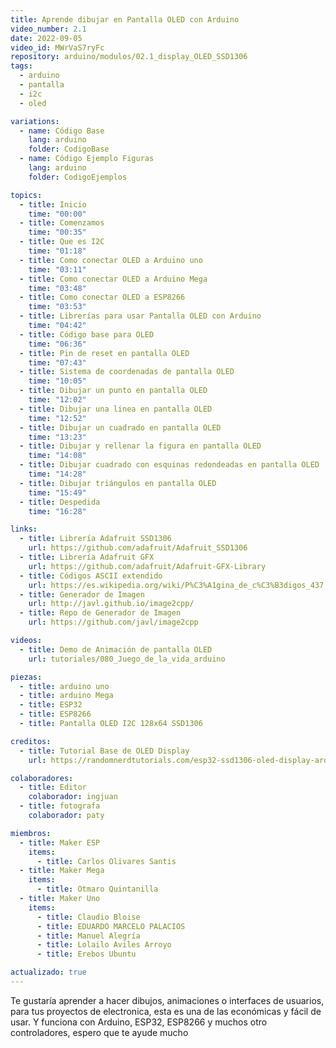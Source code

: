 ```yaml
---
title: Aprende dibujar en Pantalla OLED con Arduino
video_number: 2.1
date: 2022-09-05
video_id: MWrVaS7ryFc
repository: arduino/modulos/02.1_display_OLED_SSD1306
tags:
  - arduino
  - pantalla
  - i2c
  - oled

variations:
  - name: Código Base
    lang: arduino
    folder: CodigoBase
  - name: Código Ejemplo Figuras
    lang: arduino
    folder: CodigoEjemplos

topics:
  - title: Inicio
    time: "00:00"
  - title: Comenzamos
    time: "00:35"
  - title: Que es I2C
    time: "01:18"
  - title: Como conectar OLED a Arduino uno
    time: "03:11"
  - title: Como conectar OLED a Arduino Mega
    time: "03:48"
  - title: Como conectar OLED a ESP8266
    time: "03:53"
  - title: Librerías para usar Pantalla OLED con Arduino
    time: "04:42"
  - title: Código base para OLED
    time: "06:36"
  - title: Pin de reset en pantalla OLED
    time: "07:43"
  - title: Sistema de coordenadas de pantalla OLED
    time: "10:05"
  - title: Dibujar un punto en pantalla OLED
    time: "12:02"
  - title: Dibujar una linea en pantalla OLED
    time: "12:52"
  - title: Dibujar un cuadrado en pantalla OLED
    time: "13:23"
  - title: Dibujar y rellenar la figura en pantalla OLED
    time: "14:08"
  - title: Dibujar cuadrado con esquinas redondeadas en pantalla OLED
    time: "14:28"
  - title: Dibujar triángulos en pantalla OLED
    time: "15:49"
  - title: Despedida
    time: "16:28"

links:
  - title: Librería Adafruit SSD1306
    url: https://github.com/adafruit/Adafruit_SSD1306
  - title: Librería Adafruit GFX
    url: https://github.com/adafruit/Adafruit-GFX-Library
  - title: Códigos ASCII extendido
    url: https://es.wikipedia.org/wiki/P%C3%A1gina_de_c%C3%B3digos_437
  - title: Generador de Imagen
    url: http://javl.github.io/image2cpp/
  - title: Repo de Generador de Imagen
    url: https://github.com/javl/image2cpp

videos:
  - title: Demo de Animación de pantalla OLED
    url: tutoriales/080_Juego_de_la_vida_arduino

piezas:
  - title: arduino uno
  - title: arduino Mega
  - title: ESP32
  - title: ESP8266
  - title: Pantalla OLED I2C 128x64 SSD1306

creditos:
  - title: Tutorial Base de OLED Display
    url: https://randomnerdtutorials.com/esp32-ssd1306-oled-display-arduino-ide/

colaboradores:
  - title: Editor
    colaborador: ingjuan
  - title: fotografa
    colaborador: paty

miembros:
  - title: Maker ESP
    items:
      - title: Carlos Olivares Santis
  - title: Maker Mega
    items:
      - title: Otmaro Quintanilla
  - title: Maker Uno
    items:
      - title: Claudio Bloise
      - title: EDUARDO MARCELO PALACIOS
      - title: Manuel Alegría
      - title: Lolailo Aviles Arroyo
      - title: Erebos Ubuntu

actualizado: true
---
```


Te gustaría aprender a hacer dibujos, animaciones o interfaces de usuarios, para tus proyectos de electronica, esta es una de las económicas y fácil de usar.
Y funciona con Arduino, ESP32, ESP8266 y muchos otro controladores, espero que te ayude mucho
